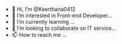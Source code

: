 - 👋 Hi, I’m @Keerthana0412
- 👀 I’m interested in Front-end Developer...
- 🌱 I’m currently learning ...
- 💞️ I’m looking to collaborate on IT service...
- 📫 How to reach me ...

<!---
Keerthana0412/Keerthana0412 is a ✨ special ✨ repository because its `README.md` (this file) appears on your GitHub profile.
You can click the Preview link to take a look at your changes.
--->
